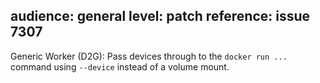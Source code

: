 audience: general
level: patch
reference: issue 7307
---
Generic Worker (D2G): Pass devices through to the `docker run ...` command using `--device` instead of a volume mount.
